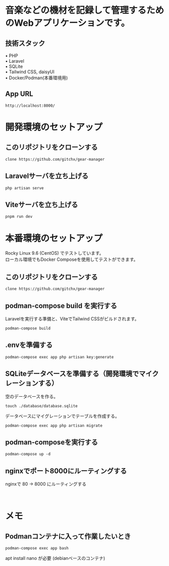 # 音楽などの機材を記録して管理するためのWebアプリケーションです。

## 技術スタック
• PHP<br>
• Laravel<br>
• SQLite<br>
• Tailwind CSS, daisyUI<br>
• Docker/Podman(本番環境用)

## App URL
~~~
http://localhost:8000/
~~~

# 開発環境のセットアップ

## このリポジトリをクローンする
~~~
clone https://github.com/gitchx/gear-manager
~~~

## Laravelサーバを立ち上げる
~~~
php artisan serve
~~~

## Viteサーバを立ち上げる
~~~
pnpm run dev
~~~

# 本番環境のセットアップ
Rocky Linux 9.6 (CentOS) でテストしています。<br>
ローカル環境でもDocker Composeを使用してテストができます。

## このリポジトリをクローンする
~~~
clone https://github.com/gitchx/gear-manager
~~~

## podman-compose build を実行する
Laravelを実行する準備と、ViteでTailwind CSSがビルドされます。
~~~
podman-compose build
~~~

## .envを準備する
~~~
podman-compose exec app php artisan key:generate
~~~

## SQLiteデータベースを準備する（開発環境でマイクレーションする）
空のデータベースを作る。
~~~
touch ./database/database.sqlite
~~~

データベースにマイグレーションでテーブルを作成する。
~~~
podman-compose exec app php artisan migrate
~~~

## podman-composeを実行する
~~~
podman-compose up -d
~~~


## nginxでポート8000にルーティングする

nginxで 80 -> 8000 にルーティングする

<br>

# メモ
## Podmanコンテナに入って作業したいとき
~~~
podman-compose exec app bash
~~~
apt install nano が必要 (debianベースのコンテナ)